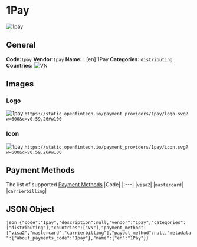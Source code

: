 # 1Pay 
![1pay](https://static.openfintech.io/payment_providers/1pay/logo.svg?w=600&c=v0.59.26#w100) 
## General 
**Code:**`1pay` 
**Vendor:**`1pay` 
**Name:** 
:	[en] 1Pay 
**Categories:** 
`distributing` 
**Countries:** 
![VN](https://cdnjs.cloudflare.com/ajax/libs/flag-icon-css/3.3.0/flags/4x3/VN.svg#w24) 
 
## Images 
### Logo 
![1pay](https://static.openfintech.io/payment_providers/1pay/logo.svg?w=600&c=v0.59.26#w100) 
``` https://static.openfintech.io/payment_providers/1pay/logo.svg?w=600&c=v0.59.26#w100 ``` 
### Icon 
![1pay](https://static.openfintech.io/payment_providers/1pay/icon.svg?w=600&c=v0.59.26#w100) 
``` https://static.openfintech.io/payment_providers/1pay/icon.svg?w=600&c=v0.59.26#w100 ``` 
## Payment Methods 
The list of supported [Payment Methods](#) 
|Code| 
|:---| 
|`visa2`| 
|`mastercard`| 
|`carrierbilling`| 
 
## JSON Object 
```json {"code":"1pay","description":null,"vendor":"1pay","categories":["distributing"],"countries":["VN"],"payment_method":["visa2","mastercard","carrierbilling"],"payout_method":null,"metadata":{"about_payments_code":"1pay"},"name":{"en":"1Pay"}} ``` 
